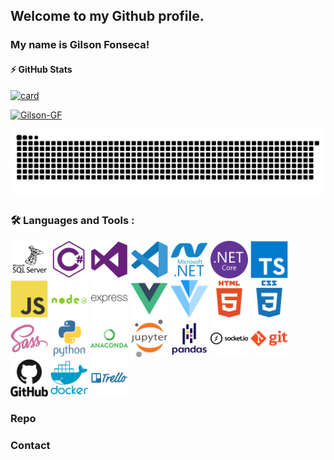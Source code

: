 
## Welcome to my Github profile.

### My name is Gilson Fonseca!

#### ⚡ GitHub Stats

[![card](https://github-readme-stats.vercel.app/api?username=Gilson-GF&theme=dracula&show_icons=true)](https://github.com/Gilson-GF/)

[![Gilson-GF](https://github-readme-stats.vercel.app/api/top-langs/?username=Gilson-GF&hide=html&layout=compact&theme=dracula)](https://github.com/Gilson-GF/)

![GitHub Snake dark](https://github.com/Gilson-GF/Gilson-GF/blob/output/github-contribution-grid-snake-dark.svg)

 ### :hammer_and_wrench: Languages and Tools :

 <img src="https://github.com/devicons/devicon/blob/master/icons/microsoftsqlserver/microsoftsqlserver-plain-wordmark.svg" title="Microsoft SQL Server" alt="Microsoft SQL Server" width="60" height="60" class="images" />
<img src="https://github.com/devicons/devicon/blob/master/icons/csharp/csharp-line.svg" title="C#" alt="C#" width="60" height="60" class="images"/>
<img src="https://github.com/devicons/devicon/blob/master/icons/visualstudio/visualstudio-plain.svg" title="Visual Studio" alt="Visual Studio" width="60" height="60"/>
<img src="https://github.com/devicons/devicon/blob/master/icons/vscode/vscode-original.svg" title="VS Code" alt="VS Code" width="60" height="60"/>
<img src="https://github.com/devicons/devicon/blob/master/icons/dot-net/dot-net-plain-wordmark.svg" title=".Net" alt=".Net" width="60" height="60"/>
<img src="https://github.com/devicons/devicon/blob/master/icons/dotnetcore/dotnetcore-original.svg" title=".Net Core" alt=".Net Core" width="60" height="60"/>
<img src="https://github.com/devicons/devicon/blob/master/icons/typescript/typescript-original.svg" title="TypeScript" alt="TypeScript" width="60" height="60"/>
<img src="https://github.com/devicons/devicon/blob/master/icons/javascript/javascript-original.svg" title="Javascript" alt="Javascript" width="60" height="60"/>
<img src="https://github.com/devicons/devicon/blob/master/icons/nodejs/nodejs-plain-wordmark.svg" title="Node Js" alt="Node Js" width="60" height="60"/>
<img src="https://github.com/devicons/devicon/blob/master/icons/express/express-original-wordmark.svg" title="Express" alt="Express" width="60" height="60"/>
<img src="https://github.com/devicons/devicon/blob/master/icons/vuejs/vuejs-original.svg" title="VueJs" alt="VueJs" width="60" height="60"/>
<img src="https://github.com/devicons/devicon/blob/master/icons/vuetify/vuetify-original.svg" title="Vuetify" alt="Vuetify" width="60" height="60"/>
<img src="https://github.com/devicons/devicon/blob/master/icons/html5/html5-plain-wordmark.svg" title="HTML 5" alt="HTML 5" width="60" height="60"/>
<img src="https://github.com/devicons/devicon/blob/master/icons/css3/css3-plain-wordmark.svg" title="CSS 3" alt="CSS 3" width="60" height="60"/>
<img src="https://github.com/devicons/devicon/blob/master/icons/sass/sass-original.svg" title="Sass" alt="Sass" width="60" height="60"/>
<img src="https://github.com/devicons/devicon/blob/master/icons/python/python-original-wordmark.svg" title="Python" alt="Python" width="60" height="60"/>
<img src="https://github.com/devicons/devicon/blob/master/icons/anaconda/anaconda-original-wordmark.svg" title="Anaconda" alt="Anaconda" width="60" height="60"/>
<img src="https://github.com/devicons/devicon/blob/master/icons/jupyter/jupyter-original-wordmark.svg" title="Jupyter" alt="Jupyter" width="60" height="60"/>
<img src="https://github.com/devicons/devicon/blob/master/icons/pandas/pandas-original-wordmark.svg" title="Pandas" alt="Pandas" width="60" height="60"/>
<img src="https://github.com/devicons/devicon/blob/master/icons/socketio/socketio-original-wordmark.svg" title="Socket IO" alt="Socket IO" width="60" height="60"/>
<img src="https://github.com/devicons/devicon/blob/master/icons/git/git-plain-wordmark.svg" title="Git" alt="Git" width="60" height="60"/>
<img src="https://github.com/devicons/devicon/blob/master/icons/github/github-original-wordmark.svg" title="Github" alt="Github" width="60" height="60"/>
<img src="https://github.com/devicons/devicon/blob/master/icons/docker/docker-plain-wordmark.svg" title="Docker" alt="Docker" width="60" height="60"/>
<img src="https://github.com/devicons/devicon/blob/master/icons/trello/trello-plain-wordmark.svg" title="Trello" alt="Trello" width="60" height="60"/>

### Repo 
 
### Contact 
 

